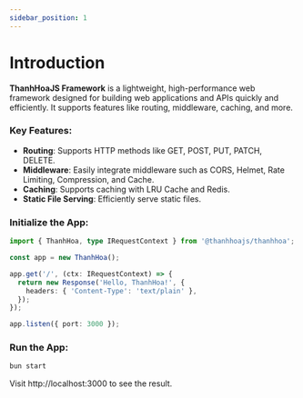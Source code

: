 ```yaml
---
sidebar_position: 1
---
```


# Introduction

**ThanhHoaJS Framework** is a lightweight, high-performance web framework designed for building web applications and APIs quickly and efficiently. It supports features like routing, middleware, caching, and more.

### Key Features:

- **Routing**: Supports HTTP methods like GET, POST, PUT, PATCH, DELETE.
- **Middleware**: Easily integrate middleware such as CORS, Helmet, Rate Limiting, Compression, and Cache.
- **Caching**: Supports caching with LRU Cache and Redis.
- **Static File Serving**: Efficiently serve static files.

### Initialize the App:

```typescript
import { ThanhHoa, type IRequestContext } from '@thanhhoajs/thanhhoa';

const app = new ThanhHoa();

app.get('/', (ctx: IRequestContext) => {
  return new Response('Hello, ThanhHoa!', {
    headers: { 'Content-Type': 'text/plain' },
  });
});

app.listen({ port: 3000 });
```

### Run the App:

```bash
bun start
```

Visit http://localhost:3000 to see the result.
